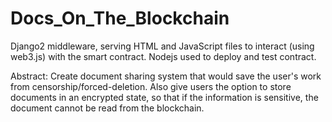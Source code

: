 # Docs_On_The_Blockchain

Django2 middleware, serving HTML and JavaScript files to interact (using web3.js) with the smart contract.
Nodejs used to deploy and test contract.

Abstract: Create document sharing system that would save the user's work from censorship/forced-deletion. Also give users the option to store documents in an encrypted state, so that if the information is sensitive, the document cannot be read from the blockchain. 
